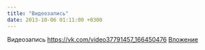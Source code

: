 ```yaml
---
title: "Видеозапись"
date: 2013-10-06 01:11:00 +0300
---
```


Видеозапись
<a class="vk-attach" href="https://vk.com/video37791457_166450476">https://vk.com/video37791457_166450476</a>
<a class="vk-attach" href="https://vk.com/video37791457_166450476">Вложение</a>
